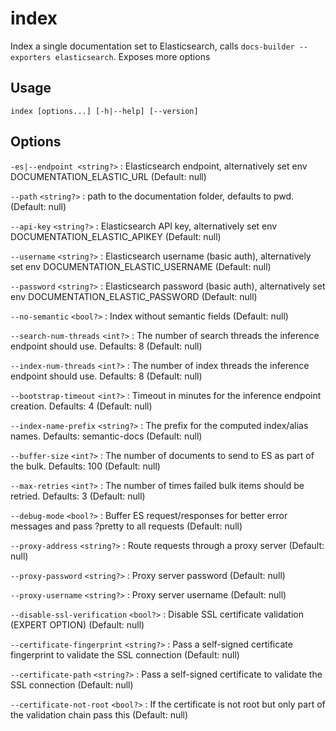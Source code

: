 # index

Index a single documentation set to Elasticsearch, calls `docs-builder --exporters elasticsearch`. Exposes more options

## Usage

```
index [options...] [-h|--help] [--version]
```

## Options

`-es|--endpoint <string?>`
:   Elasticsearch endpoint, alternatively set env DOCUMENTATION_ELASTIC_URL (Default:   null)

`--path` `<string?>`
:   path to the documentation folder, defaults to pwd. (Default:   null)

`--api-key` `<string?>`
:   Elasticsearch API key, alternatively set env DOCUMENTATION_ELASTIC_APIKEY (Default:   null)

`--username` `<string?>`
:   Elasticsearch username (basic auth), alternatively set env DOCUMENTATION_ELASTIC_USERNAME (Default:   null)

`--password` `<string?>`
:   Elasticsearch password (basic auth), alternatively set env DOCUMENTATION_ELASTIC_PASSWORD (Default:   null)

`--no-semantic` `<bool?>`
:   Index without semantic fields (Default:   null)

`--search-num-threads` `<int?>`
:   The number of search threads the inference endpoint should use. Defaults:   8 (Default:   null)

`--index-num-threads` `<int?>`
:   The number of index threads the inference endpoint should use. Defaults:   8 (Default:   null)

`--bootstrap-timeout` `<int?>`
:   Timeout in minutes for the inference endpoint creation. Defaults:   4 (Default:   null)

`--index-name-prefix` `<string?>`
:   The prefix for the computed index/alias names. Defaults:   semantic-docs (Default:   null)

`--buffer-size` `<int?>`
:   The number of documents to send to ES as part of the bulk. Defaults:   100 (Default:   null)

`--max-retries` `<int?>`
:   The number of times failed bulk items should be retried. Defaults:   3 (Default:   null)

`--debug-mode` `<bool?>`
:   Buffer ES request/responses for better error messages and pass ?pretty to all requests (Default:   null)

`--proxy-address` `<string?>`
:   Route requests through a proxy server (Default:   null)

`--proxy-password` `<string?>`
:   Proxy server password (Default:   null)

`--proxy-username` `<string?>`
:   Proxy server username (Default:   null)

`--disable-ssl-verification` `<bool?>`
:   Disable SSL certificate validation (EXPERT OPTION) (Default:   null)

`--certificate-fingerprint` `<string?>`
:   Pass a self-signed certificate fingerprint to validate the SSL connection (Default:   null)

`--certificate-path` `<string?>`
:   Pass a self-signed certificate to validate the SSL connection (Default:   null)

`--certificate-not-root` `<bool?>`
:   If the certificate is not root but only part of the validation chain pass this (Default:   null)